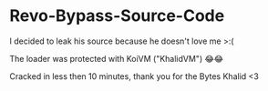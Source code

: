 # Revo-Bypass-Source-Code
I decided to leak his source because he doesn't love me >:(

The loader was protected with KoiVM ("KhalidVM") 😂😂

Cracked in less then 10 minutes, thank you for the Bytes Khalid <3
